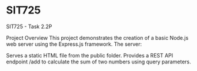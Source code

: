 # SIT725
SIT725 - Task 2.2P

Project Overview
This project demonstrates the creation of a basic Node.js web server using the Express.js framework. The server:

Serves a static HTML file from the public folder.
Provides a REST API endpoint /add to calculate the sum of two numbers using query parameters.
